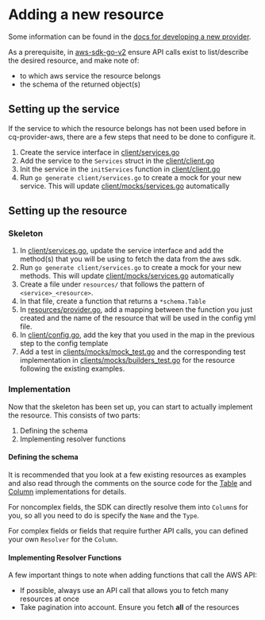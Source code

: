 # Adding a new resource

Some information can be found in the [docs for developing a new provider](https://docs.cloudquery.io/developers/developing-new-provider).

As a prerequisite, in [aws-sdk-go-v2](https://pkg.go.dev/github.com/aws/aws-sdk-go-v2) ensure API calls exist to list/describe the desired resource, and make note of:

   - to which aws service the resource belongs
   - the schema of the returned object(s)

## Setting up the service

If the service to which the resource belongs has not been used before in cq-provider-aws, there are a few steps that need to be done to configure it.

1. Create the service interface in [client/services.go](./client/services.go)
1. Add the service to the `Services` struct in the [client/client.go](./client/client.go)
1. Init the service in the `initServices` function in [client/client.go](./client/client.go)
1. Run `go generate client/services.go` to create a mock for your new service. This will update [client/mocks/services.go](./client/mocks/services.go) automatically

## Setting up the resource

### Skeleton

1. In [client/services.go](./client/services.go), update the service interface and add the method(s) that you will be using to fetch the data from the aws sdk.
1. Run `go generate client/services.go` to create a mock for your new methods. This will update [client/mocks/services.go](./client/mocks/services.go) automatically
1. Create a file under `resources/` that follows the pattern of `<service>_<resource>`.
1. In that file, create a function that returns a `*schema.Table`
1. In [resources/provider.go](./resources/provider.go), add a mapping between the function you just created and the name of the resource that will be used in the config yml file.
1. In [client/config.go](./client/config.go), add the key that you used in the map in the previous step to the config template
1. Add a test in [clients/mocks/mock_test.go](./client/mocks/mock_test.go) and the corresponding test implementation in [clients/mocks/builders_test.go](./client/mocks/builders_test.go) for the resource following the existing examples.

### Implementation

Now that the skeleton has been set up, you can start to actually implement the resource. This consists of two parts: 

1. Defining the schema
1. Implementing resolver functions

#### Defining the schema

It is recommended that you look at a few existing resources as examples and also read through the comments on the source code for the [Table](https://github.com/cloudquery/cq-provider-sdk/blob/main/provider/schema/table.go) and [Column](https://github.com/cloudquery/cq-provider-sdk/blob/main/provider/schema/column.go) implementations for details.

For noncomplex fields, the SDK can directly resolve them into `Column`s for you, so all you need to do is specify the `Name` and the `Type`.

For complex fields or fields that require further API calls, you can defined your own `Resolver` for the `Column`.

#### Implementing Resolver Functions

A few important things to note when adding functions that call the AWS API:

- If possible, always use an API call that allows you to fetch many resources at once
- Take pagination into account. Ensure you fetch **all** of the resources
